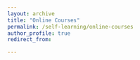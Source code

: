 ```yaml
---
layout: archive
title: "Online Courses"
permalink: /self-learning/online-courses
author_profile: true
redirect_from:

---
```


